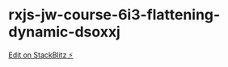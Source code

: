 # rxjs-jw-course-6i3-flattening-dynamic-dsoxxj

[Edit on StackBlitz ⚡️](https://stackblitz.com/edit/rxjs-jw-course-6i3-flattening-dynamic-dsoxxj)